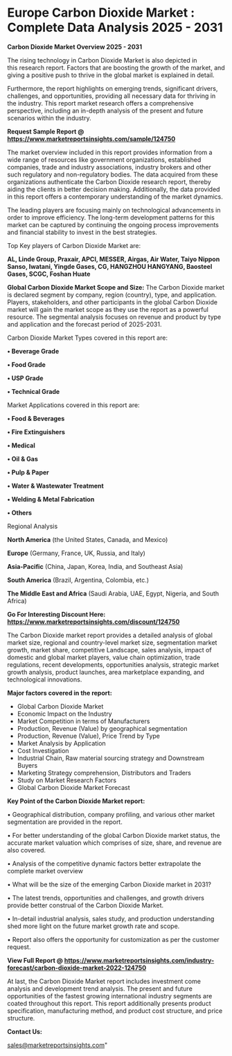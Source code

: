 # Europe Carbon Dioxide Market : Complete Data Analysis 2025 - 2031

<Strong> Carbon Dioxide Market Overview 2025 - 2031</strong>

The rising technology in Carbon Dioxide Market is also depicted in this research report. Factors that are boosting the growth of the market, and giving a positive push to thrive in the global market is explained in detail.

Furthermore, the report highlights on emerging trends, significant drivers, challenges, and opportunities, providing all necessary data for thriving in the industry. This report market research offers a comprehensive perspective, including an in-depth analysis of the present and future scenarios within the industry.

<strong>Request Sample Report @ <a href=https://www.marketreportsinsights.com/sample/124750>https://www.marketreportsinsights.com/sample/124750</a></strong>

The market overview included in this report provides information from a wide range of resources like government organizations, established companies, trade and industry associations, industry brokers and other such regulatory and non-regulatory bodies. The data acquired from these organizations authenticate the Carbon Dioxide research report, thereby aiding the clients in better decision making. Additionally, the data provided in this report offers a contemporary understanding of the market dynamics.

The leading players are focusing mainly on technological advancements in order to improve efficiency. The long-term development patterns for this market can be captured by continuing the ongoing process improvements and financial stability to invest in the best strategies.

Top Key players of Carbon Dioxide Market are:

<strong>AL, Linde Group, Praxair, APCI, MESSER, Airgas, Air Water, Taiyo Nippon Sanso, Iwatani, Yingde Gases, CG, HANGZHOU HANGYANG, Baosteel Gases, SCGC, Foshan Huate</strong>

<strong><b>Global Carbon Dioxide Market Scope and Size:</b></strong>
The Carbon Dioxide market is declared segment by company, region (country), type, and application. Players, stakeholders, and other participants in the global Carbon Dioxide market will gain the market scope as they use the report as a powerful resource. The segmental analysis focuses on revenue and product by type and application and the forecast period of 2025-2031.

Carbon Dioxide Market Types covered in this report are:

<strong>• Beverage Grade

• Food Grade

• USP Grade

• Technical Grade</strong>

Market Applications covered in this report are:

<strong>• Food & Beverages

• Fire Extinguishers

• Medical

• Oil & Gas

• Pulp & Paper

• Water & Wastewater Treatment

• Welding & Metal Fabrication

• Others</strong> 

Regional Analysis

<strong>North America</strong> (the United States, Canada, and Mexico)

<strong>Europe</strong> (Germany, France, UK, Russia, and Italy)

<strong>Asia-Pacific</strong> (China, Japan, Korea, India, and Southeast Asia)

<strong>South America</strong> (Brazil, Argentina, Colombia, etc.)

<strong>The Middle East and Africa</strong> (Saudi Arabia, UAE, Egypt, Nigeria, and South Africa)

<strong>Go For Interesting Discount Here: <a href=https://www.marketreportsinsights.com/discount/124750>https://www.marketreportsinsights.com/discount/124750</a></strong>

The Carbon Dioxide market report provides a detailed analysis of global market size, regional and country-level market size, segmentation market growth, market share, competitive Landscape, sales analysis, impact of domestic and global market players, value chain optimization, trade regulations, recent developments, opportunities analysis, strategic market growth analysis, product launches, area marketplace expanding, and technological innovations.

<strong><b>Major factors covered in the report:</b></strong>
<ul>
  <li>Global Carbon Dioxide Market </li>
  <li>Economic Impact on the Industry</li>
  <li>Market Competition in terms of Manufacturers</li>
  <li>Production, Revenue (Value) by geographical segmentation</li>
  <li>Production, Revenue (Value), Price Trend by Type</li>
  <li>Market Analysis by Application</li>
  <li>Cost Investigation</li>
  <li>Industrial Chain, Raw material sourcing strategy and Downstream Buyers</li>
  <li>Marketing Strategy comprehension, Distributors and Traders</li>
  <li>Study on Market Research Factors</li>
  <li>Global Carbon Dioxide Market Forecast</li>
</ul>

<strong><b>Key Point of the Carbon Dioxide Market report:</b></strong>

• Geographical distribution, company profiling, and various other market segmentation are provided in the report.

• For better understanding of the global Carbon Dioxide market status, the accurate market valuation which comprises of size, share, and revenue are also covered.

• Analysis of the competitive dynamic factors better extrapolate the complete market overview

• What will be the size of the emerging Carbon Dioxide market in 2031?

• The latest trends, opportunities and challenges, and growth drivers provide better construal of the Carbon Dioxide Market.

• In-detail industrial analysis, sales study, and production understanding shed more light on the future market growth rate and scope.

• Report also offers the opportunity for customization as per the customer request.

<strong><b>View Full Report @ <a href=https://www.marketreportsinsights.com/industry-forecast/carbon-dioxide-market-2022-124750>https://www.marketreportsinsights.com/industry-forecast/carbon-dioxide-market-2022-124750</a></b></strong>


At last, the Carbon Dioxide Market report includes investment come analysis and development trend analysis. The present and future opportunities of the fastest growing international industry segments are coated throughout this report. This report additionally presents product specification, manufacturing method, and product cost structure, and price structure.

<strong>Contact Us:</strong>

sales@marketreportsinsights.com"
